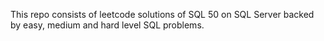 This repo consists of leetcode solutions of SQL 50 on SQL Server backed by easy, medium and hard level SQL problems.
